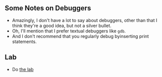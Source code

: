 Some Notes on Debuggers
-----------------------

* Amazingly, I don't have a lot to say about debuggers, other than that
  I think they're a good idea, but not a silver bullet.
* Oh, I'll mention that I  prefer textual debuggers like `gdb`.
* And I don't recommend that you regularly debug byinserting print
  statements.

Lab
---

* Do [the lab](../labs/debugging.html)
